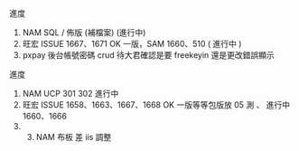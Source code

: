 進度

1. NAM SQL / 佈版 (補檔案) (進行中)
2. 旺宏 ISSUE 1667、1671 OK 一版，SAM 1660、510 ( 進行中 )
3. pxpay 後台帳號密碼 crud 待大君確認是要 freekeyin 還是更改錯誤顯示

進度

1. NAM UCP 301 302 進行中
2. 旺宏 ISSUE 1658、1663、1667、1668 OK 一版等等包版放 05 測 、 進行中 1660、1666
4. 3. NAM 布板 差 iis 調整
